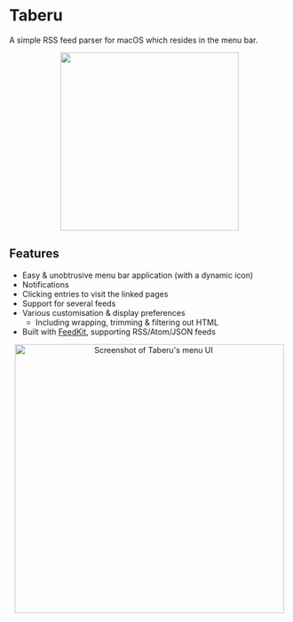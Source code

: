 # Taberu
A simple RSS feed parser for macOS which resides in the menu bar.

<p align="center">
<img width="321" src="https://user-images.githubusercontent.com/17569187/221207664-f7d8898d-a1c9-46a2-8b00-caab6da102c2.png">
</p>

## Features
- Easy & unobtrusive menu bar application (with a dynamic icon)
- Notifications
- Clicking entries to visit the linked pages
- Support for several feeds
- Various customisation & display preferences
  - Including wrapping, trimming & filtering out HTML
- Built with [FeedKit](https://github.com/nmdias/FeedKit), supporting RSS/Atom/JSON feeds

<p align="center">
<img width="485" alt="Screenshot of Taberu's menu UI" src="https://user-images.githubusercontent.com/17569187/221215835-df81f21a-46fc-424b-a76f-e65e2e6191b3.png">
</p>
